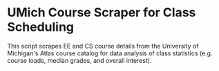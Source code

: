 # UMich Course Scraper for Class Scheduling

This script scrapes EE and CS course details from the University of Michigan's Atlas course catalog for data analysis of class statistics (e.g. course loads, median grades, and overall interest).
